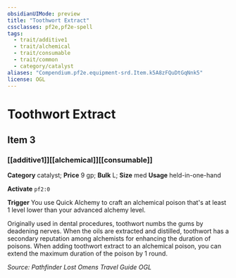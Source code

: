 ```yaml
---
obsidianUIMode: preview
title: "Toothwort Extract"
cssclasses: pf2e,pf2e-spell
tags:
  - trait/additive1
  - trait/alchemical
  - trait/consumable
  - trait/common
  - category/catalyst
aliases: "Compendium.pf2e.equipment-srd.Item.k5A8zFQuDtGqNnk5"
license: OGL
---
```

# Toothwort Extract
## Item 3
### [[additive1]][[alchemical]][[consumable]]

**Category** catalyst; 
**Price** 9 gp; 
**Bulk** L; **Size** med
**Usage** held-in-one-hand

**Activate** `pf2:0`

**Trigger** You use Quick Alchemy to craft an alchemical poison that's at least 1 level lower than your advanced alchemy level.

Originally used in dental procedures, toothwort numbs the gums by deadening nerves. When the oils are extracted and distilled, toothwort has a secondary reputation among alchemists for enhancing the duration of poisons. When adding toothwort extract to an alchemical poison, you can extend the maximum duration of the poison by 1 round.

*Source: Pathfinder Lost Omens Travel Guide*
*OGL*